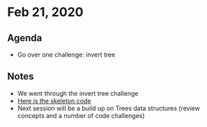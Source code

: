 # Feb 21, 2020

## Agenda

- Go over one challenge: invert tree

## Notes

- We went through the invert tree challenge
- [Here is the skeleton code](./samples/invert_tree.js)
- Next session will be a build up on Trees data structures (review concepts and a number of code challenges)